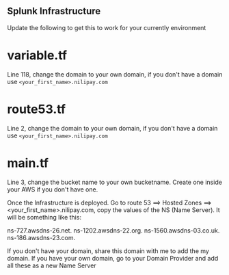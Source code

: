 ## Splunk Infrastructure ##
Update the following to get this to work for your currently environment

# variable.tf
Line 118, change the domain to your own domain, if you don't have a domain use 
``` <your_first_name>.nilipay.com  ```

# route53.tf
Line 2, change the domain to your own domain, if you don't have a domain use 
``` <your_first_name>.nilipay.com  ```

# main.tf
Line 3, change the bucket name to your own bucketname. Create one inside your AWS if you don't have one.

Once the Infrastructure is deployed. Go to route 53 ==> Hosted Zones ==> <your_first_name>.nilipay.com, copy the values of the NS (Name Server). It will be something like this:

ns-727.awsdns-26.net.
ns-1202.awsdns-22.org.
ns-1560.awsdns-03.co.uk.
ns-186.awsdns-23.com.

If you don't have your domain, share this domain with me to add the my domain.
If you have your own domain, go to your Domain Provider and add all these as a new Name Server